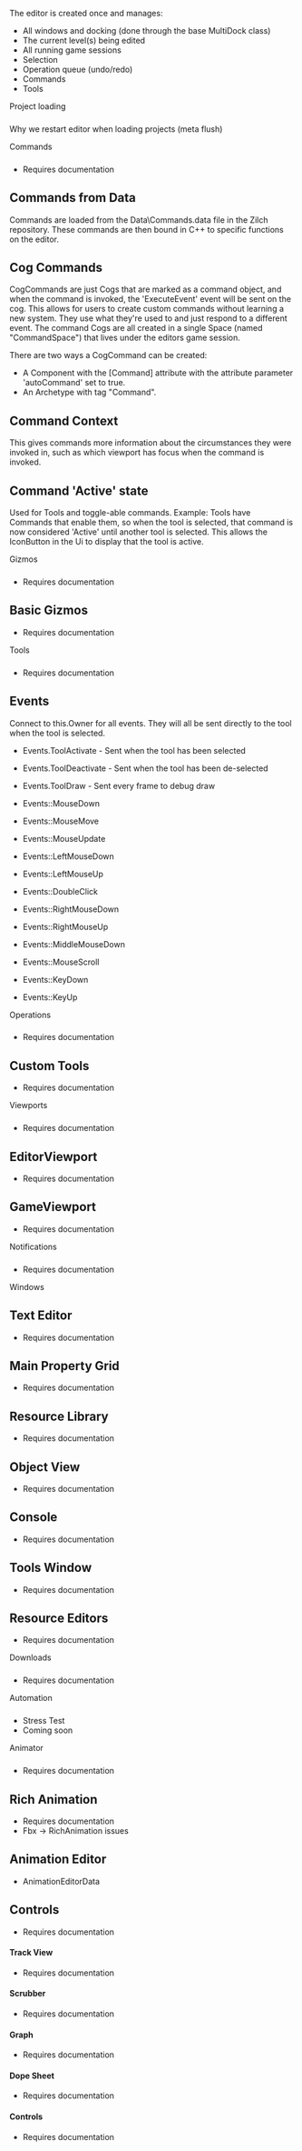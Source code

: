 The editor is created once and manages:

- All windows and docking (done through the base MultiDock class)
- The current level(s) being edited
- All running game sessions
- Selection
- Operation queue (undo/redo)
- Commands
- Tools

Project loading
 ### 
Why we restart editor when loading projects (meta flush)

Commands
 ### 
- Requires documentation

Commands from Data
---
Commands are loaded from the Data\Commands.data file in the Zilch repository. These commands are then bound in C++ to specific functions on the editor.

Cog Commands
---
CogCommands are just Cogs that are marked as a command object, and when the command is invoked, the 'ExecuteEvent' event will be sent on the cog. This allows for users to create custom commands without learning a new system. They use what they're used to and just respond to a different event. The command Cogs are all created in a single Space (named "CommandSpace") that lives under the editors game session.

There are two ways a CogCommand can be created:

- A Component with the [Command] attribute with the attribute parameter 'autoCommand' set to true.
- An Archetype with tag "Command".

Command Context
---
This gives commands more information about the circumstances they were invoked in, such as which viewport has focus when the command is invoked.

Command 'Active' state
---
Used for Tools and toggle-able commands. Example: Tools have Commands that enable them, so when the tool is selected, that command is now considered 'Active' until another tool is selected. This allows the IconButton in the Ui to display that the tool is active.

Gizmos
 ### 
- Requires documentation

Basic Gizmos
---
- Requires documentation


Tools
 ### 
- Requires documentation

Events
---
Connect to this.Owner for all events. They will all be sent directly to the tool when the tool is selected.

- Events.ToolActivate   - Sent when the tool has been selected
- Events.ToolDeactivate - Sent when the tool has been de-selected
- Events.ToolDraw       - Sent every frame to debug draw

- Events::MouseDown
- Events::MouseMove
- Events::MouseUpdate
- Events::LeftMouseDown
- Events::LeftMouseUp
- Events::DoubleClick
- Events::RightMouseDown
- Events::RightMouseUp
- Events::MiddleMouseDown
- Events::MouseScroll

- Events::KeyDown
- Events::KeyUp


Operations
 ### 
- Requires documentation

Custom Tools
---
- Requires documentation

Viewports
 ### 
- Requires documentation

EditorViewport
---
- Requires documentation

GameViewport
---
- Requires documentation

Notifications
 ### 
- Requires documentation

Windows
 ### 

Text Editor
---
- Requires documentation

Main Property Grid
---
- Requires documentation

Resource Library
---
- Requires documentation

Object View
---
- Requires documentation

Console
---
- Requires documentation

Tools Window
---
- Requires documentation

Resource Editors
---
- Requires documentation

Downloads
 ### 
- Requires documentation

Automation
 ### 
- Stress Test
- Coming soon

Animator
 ### 
- Requires documentation

Rich Animation
---
- Requires documentation
- Fbx -> RichAnimation issues	

Animation Editor
---
- AnimationEditorData

Controls
---
- Requires documentation


#### Track View


- Requires documentation


#### Scrubber

- Requires documentation


#### Graph


- Requires documentation


#### Dope Sheet


- Requires documentation


#### Controls


- Requires documentation
 

 